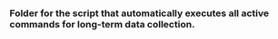 ### Folder for the script that automatically executes all active commands for long-term data collection.